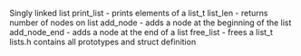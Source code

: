 Singly linked list
print_list - prints elements of a list_t
list_len - returns number of nodes on list
add_node - adds a node at the beginning of the list
add_node_end - adds a node at the end of a list
free_list - frees a list_t
lists.h contains all prototypes and struct definition
